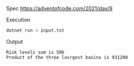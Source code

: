 Spec https://adventofcode.com/2021/day/9

Execution
```bash
dotnet run < input.txt
```

Output
```
Risk levels sum is 506
Product of the three lasrgest basins is 931200
```


